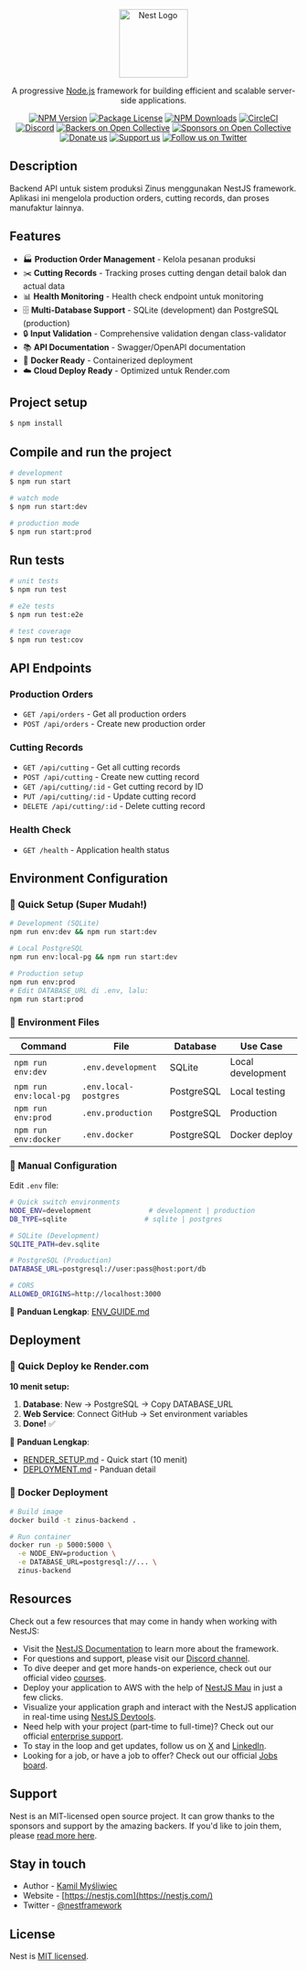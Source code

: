 <p align="center">
  <a href="http://nestjs.com/" target="blank"><img src="https://nestjs.com/img/logo-small.svg" width="120" alt="Nest Logo" /></a>
</p>

[circleci-image]: https://img.shields.io/circleci/build/github/nestjs/nest/master?token=abc123def456
[circleci-url]: https://circleci.com/gh/nestjs/nest

  <p align="center">A progressive <a href="http://nodejs.org" target="_blank">Node.js</a> framework for building efficient and scalable server-side applications.</p>
    <p align="center">
<a href="https://www.npmjs.com/~nestjscore" target="_blank"><img src="https://img.shields.io/npm/v/@nestjs/core.svg" alt="NPM Version" /></a>
<a href="https://www.npmjs.com/~nestjscore" target="_blank"><img src="https://img.shields.io/npm/l/@nestjs/core.svg" alt="Package License" /></a>
<a href="https://www.npmjs.com/~nestjscore" target="_blank"><img src="https://img.shields.io/npm/dm/@nestjs/common.svg" alt="NPM Downloads" /></a>
<a href="https://circleci.com/gh/nestjs/nest" target="_blank"><img src="https://img.shields.io/circleci/build/github/nestjs/nest/master" alt="CircleCI" /></a>
<a href="https://discord.gg/G7Qnnhy" target="_blank"><img src="https://img.shields.io/badge/discord-online-brightgreen.svg" alt="Discord"/></a>
<a href="https://opencollective.com/nest#backer" target="_blank"><img src="https://opencollective.com/nest/backers/badge.svg" alt="Backers on Open Collective" /></a>
<a href="https://opencollective.com/nest#sponsor" target="_blank"><img src="https://opencollective.com/nest/sponsors/badge.svg" alt="Sponsors on Open Collective" /></a>
  <a href="https://paypal.me/kamilmysliwiec" target="_blank"><img src="https://img.shields.io/badge/Donate-PayPal-ff3f59.svg" alt="Donate us"/></a>
    <a href="https://opencollective.com/nest#sponsor"  target="_blank"><img src="https://img.shields.io/badge/Support%20us-Open%20Collective-41B883.svg" alt="Support us"></a>
  <a href="https://twitter.com/nestframework" target="_blank"><img src="https://img.shields.io/twitter/follow/nestframework.svg?style=social&label=Follow" alt="Follow us on Twitter"></a>
</p>
  <!--[![Backers on Open Collective](https://opencollective.com/nest/backers/badge.svg)](https://opencollective.com/nest#backer)
  [![Sponsors on Open Collective](https://opencollective.com/nest/sponsors/badge.svg)](https://opencollective.com/nest#sponsor)-->

## Description

Backend API untuk sistem produksi Zinus menggunakan NestJS framework. Aplikasi ini mengelola production orders, cutting records, dan proses manufaktur lainnya.

## Features

- 🏭 **Production Order Management** - Kelola pesanan produksi
- ✂️ **Cutting Records** - Tracking proses cutting dengan detail balok dan actual data
- 📊 **Health Monitoring** - Health check endpoint untuk monitoring
- 🗄️ **Multi-Database Support** - SQLite (development) dan PostgreSQL (production)
- 🔒 **Input Validation** - Comprehensive validation dengan class-validator
- 📚 **API Documentation** - Swagger/OpenAPI documentation
- 🐳 **Docker Ready** - Containerized deployment
- ☁️ **Cloud Deploy Ready** - Optimized untuk Render.com

## Project setup

```bash
$ npm install
```

## Compile and run the project

```bash
# development
$ npm run start

# watch mode
$ npm run start:dev

# production mode
$ npm run start:prod
```

## Run tests

```bash
# unit tests
$ npm run test

# e2e tests
$ npm run test:e2e

# test coverage
$ npm run test:cov
```

## API Endpoints

### Production Orders
- `GET /api/orders` - Get all production orders
- `POST /api/orders` - Create new production order

### Cutting Records  
- `GET /api/cutting` - Get all cutting records
- `POST /api/cutting` - Create new cutting record
- `GET /api/cutting/:id` - Get cutting record by ID
- `PUT /api/cutting/:id` - Update cutting record
- `DELETE /api/cutting/:id` - Delete cutting record

### Health Check
- `GET /health` - Application health status

## Environment Configuration

### 🚀 Quick Setup (Super Mudah!)

```bash
# Development (SQLite)
npm run env:dev && npm run start:dev

# Local PostgreSQL
npm run env:local-pg && npm run start:dev

# Production setup
npm run env:prod
# Edit DATABASE_URL di .env, lalu:
npm run start:prod
```

### 📁 Environment Files

| Command | File | Database | Use Case |
|---------|------|----------|----------|
| `npm run env:dev` | `.env.development` | SQLite | Local development |
| `npm run env:local-pg` | `.env.local-postgres` | PostgreSQL | Local testing |
| `npm run env:prod` | `.env.production` | PostgreSQL | Production |
| `npm run env:docker` | `.env.docker` | PostgreSQL | Docker deploy |

### 🔧 Manual Configuration

Edit `.env` file:
```bash
# Quick switch environments
NODE_ENV=development              # development | production
DB_TYPE=sqlite                   # sqlite | postgres

# SQLite (Development)
SQLITE_PATH=dev.sqlite

# PostgreSQL (Production)
DATABASE_URL=postgresql://user:pass@host:port/db

# CORS
ALLOWED_ORIGINS=http://localhost:3000
```

📖 **Panduan Lengkap**: [ENV_GUIDE.md](./ENV_GUIDE.md)

## Deployment

### 🚀 Quick Deploy ke Render.com

**10 menit setup:**

1. **Database**: New → PostgreSQL → Copy DATABASE_URL
2. **Web Service**: Connect GitHub → Set environment variables
3. **Done!** ✅

📖 **Panduan Lengkap**: 
- [RENDER_SETUP.md](./RENDER_SETUP.md) - Quick start (10 menit)
- [DEPLOYMENT.md](./DEPLOYMENT.md) - Panduan detail

### 🐳 Docker Deployment

```bash
# Build image
docker build -t zinus-backend .

# Run container
docker run -p 5000:5000 \
  -e NODE_ENV=production \
  -e DATABASE_URL=postgresql://... \
  zinus-backend
```

## Resources

Check out a few resources that may come in handy when working with NestJS:

- Visit the [NestJS Documentation](https://docs.nestjs.com) to learn more about the framework.
- For questions and support, please visit our [Discord channel](https://discord.gg/G7Qnnhy).
- To dive deeper and get more hands-on experience, check out our official video [courses](https://courses.nestjs.com/).
- Deploy your application to AWS with the help of [NestJS Mau](https://mau.nestjs.com) in just a few clicks.
- Visualize your application graph and interact with the NestJS application in real-time using [NestJS Devtools](https://devtools.nestjs.com).
- Need help with your project (part-time to full-time)? Check out our official [enterprise support](https://enterprise.nestjs.com).
- To stay in the loop and get updates, follow us on [X](https://x.com/nestframework) and [LinkedIn](https://linkedin.com/company/nestjs).
- Looking for a job, or have a job to offer? Check out our official [Jobs board](https://jobs.nestjs.com).

## Support

Nest is an MIT-licensed open source project. It can grow thanks to the sponsors and support by the amazing backers. If you'd like to join them, please [read more here](https://docs.nestjs.com/support).

## Stay in touch

- Author - [Kamil Myśliwiec](https://twitter.com/kammysliwiec)
- Website - [https://nestjs.com](https://nestjs.com/)
- Twitter - [@nestframework](https://twitter.com/nestframework)

## License

Nest is [MIT licensed](https://github.com/nestjs/nest/blob/master/LICENSE).
